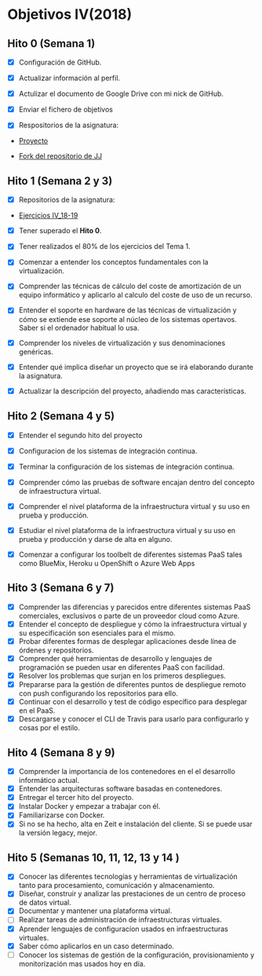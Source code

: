 # Objetivos IV(2018)

## Hito 0 (Semana 1)

- [x] Configuración de GitHub.

- [x] Actualizar información al perfil.

- [x] Actulizar el documento de Google Drive con mi nick de GitHub.

- [x] Enviar el fichero de objetivos 

- [x] Respositorios de la asignatura:

- [Proyecto](https://github.com/JaviMancilla/MarcadorDeportivo_IV1819.git)

- [Fork del repositorio de JJ](https://github.com/JaviMancilla/IV-18-19.git)

## Hito 1 (Semana 2 y 3)

- [x] Repositorios de la asignatura:
- [Ejercicios IV_18-19](https://github.com/JaviMancilla/Ejercicios_IV_18-19.git)

- [x] Tener superado el **Hito 0**.
- [x] Tener realizados el 80% de los ejercicios del Tema 1.
- [x] Comenzar a entender los conceptos fundamentales con la virtualización.
- [x] Comprender las técnicas de cálculo del coste de amortización de un equipo informático y aplicarlo al calculo del coste de uso de un recurso.
- [x] Entender el soporte en hardware de las técnicas de virtualización y cómo se extiende ese soporte al núcleo 
de los sistemas opertavos. Saber si el ordenador habitual lo usa.
- [x] Comprender los niveles de virtualización y sus denominaciones genéricas.
- [x] Entender qué implica diseñar un proyecto que se irá elaborando durante la asignatura. 
- [x] Actualizar la descripción del proyecto, añadiendo mas características. 



## Hito 2 (Semana 4 y 5)

- [X] Entender el segundo hito del proyecto
- [x] Configuracion de los sistemas de integración continua.
- [x] Terminar la configuración de los sistemas de integración continua.
- [x] Comprender cómo las pruebas de software encajan dentro del concepto de infraestructura virtual.
- [X] Comprender el nivel plataforma de la infraestructura virtual y su uso en prueba y producción.
- [X] Estudiar el nivel plataforma de la infraestructura virtual y su uso en prueba y producción y darse de alta en alguno.
- [X] Comenzar a configurar los toolbelt de diferentes sistemas PaaS tales como BlueMix, Heroku u OpenShift o Azure Web Apps


## Hito 3 (Semana 6 y 7)

- [X] Comprender las diferencias y parecidos entre diferentes sistemas PaaS comerciales, exclusivos o parte de un proveedor cloud como Azure.
- [X] Entender el concepto de despliegue y cómo la infraestructura virtual y su especificación son esenciales para el mismo.
- [X] Probar diferentes formas de desplegar aplicaciones desde línea de órdenes y repositorios.
- [X] Comprender qué herramientas de desarrollo y lenguajes de programación se pueden usar en diferentes PaaS con facilidad.
- [X] Resolver los problemas que surjan en los primeros despliegues.
- [X] Prepararse para la gestión de diferentes puntos de despliegue remoto con push configurando los repositorios para ello.
- [X] Continuar con el desarrollo y test de código específico para desplegar en el PaaS.
- [X] Descargarse y conocer el CLI de Travis para usarlo para configurarlo y cosas por el estilo.

## Hito 4 (Semana 8 y 9)

- [X] Comprender la importancia de los contenedores en el el desarrollo informático actual.
- [X] Entender las arquitecturas software basadas en contenedores.
- [X] Entregar el tercer hito del proyecto.
- [X] Instalar Docker y empezar a trabajar con él.
- [X] Familiarizarse con Docker. 
- [X] Si no se ha hecho, alta en Zeit e instalación del cliente. Si se puede usar la versión legacy, mejor.

## Hito 5 (Semanas 10, 11, 12, 13 y 14 )

- [X] Conocer las diferentes tecnologías y herramientas de virtualización tanto para procesamiento, comunicación y almacenamiento.
- [X] Diseñar, construir y analizar las prestaciones de un centro de proceso de datos virtual.
- [X] Documentar y mantener una plataforma virtual.
- [ ] Realizar tareas de administración de infraestructuras virtuales.
- [X] Aprender lenguajes de configuracíon usados en infraestructuras virtuales.
- [X] Saber cómo aplicarlos en un caso determinado.
- [ ] Conocer los sistemas de gestión de la configuración, provisionamiento y monitorización mas usados hoy en día. 